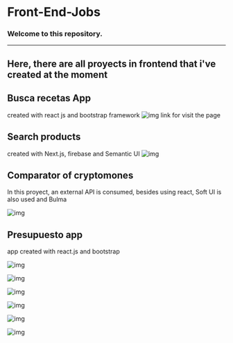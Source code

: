 # Front-End-Jobs

### Welcome to this repository.

---
Here, there are all proyects in frontend that i've created at the moment
---

## Busca recetas App

created with react js and bootstrap framework
![img](https://firebasestorage.googleapis.com/v0/b/app-next-product.appspot.com/o/repo%2Fimage_2020-11-04_09-47-54.png?alt=media&token=8468a7e1-284b-4a48-b6c5-00258f906ab7)
 link for visit the page 

## Search products

created with Next.js, firebase and Semantic UI
![img](https://firebasestorage.googleapis.com/v0/b/app-next-product.appspot.com/o/repo%2Fphoto_2020-10-28_17-03-00.jpg?alt=media&token=94a58e6b-adbb-4b32-9095-504f6fef7295)

## Comparator of cryptomones

In this proyect, an external API is consumed, besides using react,
Soft UI is also used and Bulma

![img](https://firebasestorage.googleapis.com/v0/b/app-next-product.appspot.com/o/repo%2Fphoto_2020-10-28_15-31-01.jpg?alt=media&token=cb32b679-4366-4d9e-aba1-c148c0d23104)

## Presupuesto app
app created  with react.js and bootstrap


![img](https://firebasestorage.googleapis.com/v0/b/app-next-product.appspot.com/o/repo%2Fphoto_2020-10-28_15-30-56.jpg?alt=media&token=e8667685-7226-4359-a891-72b1c8c4220a)

![img](https://firebasestorage.googleapis.com/v0/b/app-next-product.appspot.com/o/repo%2Fphoto_2020-10-28_15-30-51.jpg?alt=media&token=977d2f07-4866-429a-a5e6-a12089040888)

![img](https://firebasestorage.googleapis.com/v0/b/app-next-product.appspot.com/o/repo%2Fphoto_2020-10-28_15-30-45.jpg?alt=media&token=4059f2f8-914d-44ad-8b3a-340558a32188)

![img](https://firebasestorage.googleapis.com/v0/b/app-next-product.appspot.com/o/repo%2Fphoto_2020-10-28_15-30-39.jpg?alt=media&token=48bb47d3-223f-44bd-81f6-a0c6c462f9ca)

![img](https://firebasestorage.googleapis.com/v0/b/app-next-product.appspot.com/o/repo%2Fphoto_2020-10-28_15-30-35.jpg?alt=media&token=86c029bc-4692-4485-81b4-6a13f82be6df)

![img](https://firebasestorage.googleapis.com/v0/b/app-next-product.appspot.com/o/repo%2Fphoto_2020-10-28_15-30-30.jpg?alt=media&token=8a3886ce-acf0-4159-acee-df63374fcad7)

